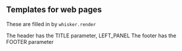 Templates for web pages
-----------------------

These are filled in by `whisker.render`


The header has the TITLE parameter, LEFT_PANEL
The footer has the FOOTER parameter
